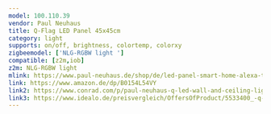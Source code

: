 ```yaml
---
model: 100.110.39
vendor: Paul Neuhaus 
title: Q-Flag LED Panel 45x45cm
category: light
supports: on/off, brightness, colortemp, colorxy
zigbeemodel: ['NLG-RGBW light ']
compatible: [z2m,iob]
z2m: NLG-RGBW light
mlink: https://www.paul-neuhaus.de/shop/de/led-panel-smart-home-alexa-tauglich-100-110-39.html
link: https://www.amazon.de/dp/B0154L54VY
link2: https://www.conrad.com/p/paul-neuhaus-q-led-wall-and-ceiling-light-q-flag-built-in-led-30-w-warm-white-rgb-1389103
link3: https://www.idealo.de/preisvergleich/OffersOfProduct/5533400_-q-flag-led-panel-30w-100-110-39-paul-neuhaus.html
---
```

